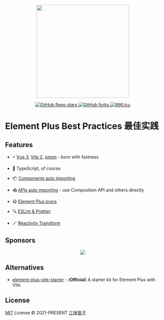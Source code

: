 <p align="center">
  <img width="300px" src="https://user-images.githubusercontent.com/10731096/95823103-9ce15780-0d5f-11eb-8010-1bd1b5910d4f.png">
</p>

<p align="center">
  <a href="https://github.com/sxzz/element-plus-best-practices">
    <img alt="GitHub Repo stars" src="https://img.shields.io/github/stars/sxzz/element-plus-best-practices?style=social">
  </a>
  <a href="https://github.com/sxzz/element-plus-best-practices">
    <img alt="GitHub forks" src="https://img.shields.io/github/forks/sxzz/element-plus-best-practices?style=social">
  </a>
  <a href="https://996.icu">
    <img src="https://img.shields.io/badge/link-996.icu-red.svg" alt="996.icu" />
  </a>
  <br>
</p>

# Element Plus Best Practices 最佳实践

## Features

- ⚡️ [Vue 3](https://github.com/vuejs/vue-next), [Vite 2](https://github.com/vitejs/vite), [pnpm](https://pnpm.js.org/) - born with fastness

- 🦾 TypeScript, of course

- 📦 [Components auto importing](https://github.com/antfu/unplugin-auto-import)

- 📥 [APIs auto importing](https://github.com/antfu/unplugin-auto-import) - use Composition API and others directly

- 😃 [Element Plus Icons](https://github.com/antfu/unplugin-icons)

- 🔍 [ESLint & Prettier](https://github.com/sxzz/eslint-config)

- 🪄 [Reactivity Transform](https://vuejs.org/guide/extras/reactivity-transform.html)

## Sponsors

<p align="center">
  <a href="https://cdn.jsdelivr.net/gh/sxzz/sponsors/sponsors.svg">
    <img src='https://cdn.jsdelivr.net/gh/sxzz/sponsors/sponsors.svg'/>
  </a>
</p>

## Alternatives

- [element-plus-vite-starter](https://github.com/element-plus/element-plus-vite-starter) - (**Official**) A starter kit for Element Plus with Vite.

## License

[MIT](./LICENSE) License © 2021-PRESENT [三咲智子](https://github.com/sxzz)
